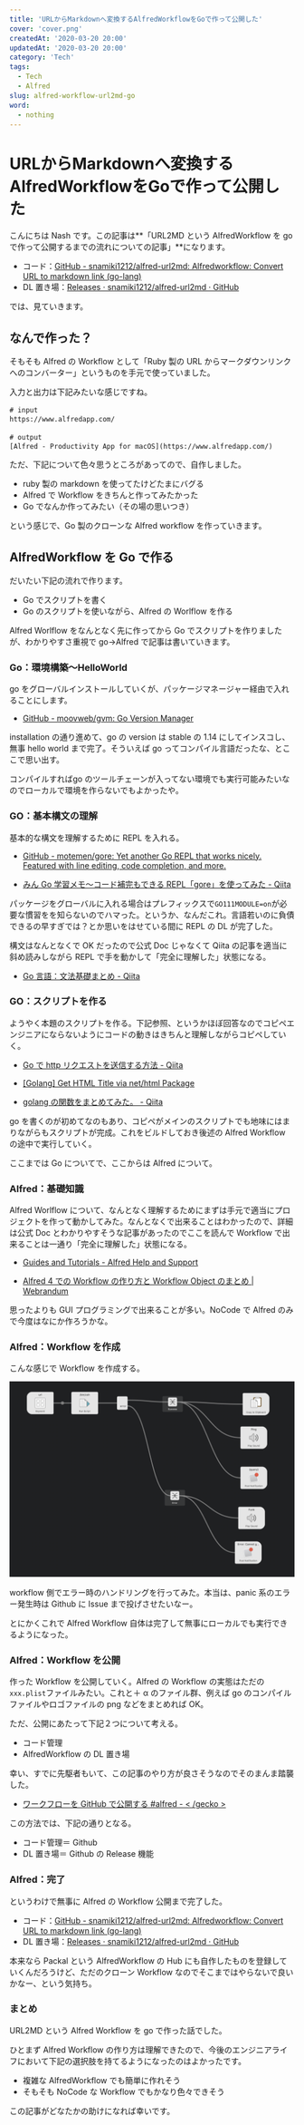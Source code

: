 ```yaml
---
title: 'URLからMarkdownへ変換するAlfredWorkflowをGoで作って公開した'
cover: 'cover.png'
createdAt: '2020-03-20 20:00'
updatedAt: '2020-03-20 20:00'
category: 'Tech'
tags:
  - Tech
  - Alfred
slug: alfred-workflow-url2md-go
word:
  - nothing
---
```


# URLからMarkdownへ変換するAlfredWorkflowをGoで作って公開した

こんにちは Nash です。この記事は**「URL2MD という AlfredWorkflow を go で作って公開するまでの流れについての記事」**になります。

- コード：[GitHub - snamiki1212/alfred-url2md: Alfredworkflow: Convert URL to markdown link (go-lang)](https://github.com/snamiki1212/alfred-url2md)
- DL 置き場：[Releases · snamiki1212/alfred-url2md · GitHub](https://github.com/snamiki1212/alfred-url2md/releases)

では、見ていきます。

## なんで作った？

そもそも Alfred の Workflow として「Ruby 製の URL からマークダウンリンクへのコンバーター」というものを手元で使っていました。

入力と出力は下記みたいな感じですね。

```shell
# input
https://www.alfredapp.com/

# output
[Alfred - Productivity App for macOS](https://www.alfredapp.com/)
```

ただ、下記について色々思うところがあってので、自作しました。

- ruby 製の markdown を使ってたけどたまにバグる
- Alfred で Workflow をきちんと作ってみたかった
- Go でなんか作ってみたい（その場の思いつき）

という感じで、Go 製のクローンな Alfred workflow を作っていきます。

## AlfredWorkflow を Go で作る

だいたい下記の流れで作ります。

- Go でスクリプトを書く
- Go のスクリプトを使いながら、Alfred の Worlflow を作る

Alfred Worlflow をなんとなく先に作ってから Go でスクリプトを作りましたが、わかりやすさ重視で go→Alfred で記事は書いていきます。

### Go：環境構築〜HelloWorld

go をグローバルインストールしていくが、パッケージマネージャー経由で入れることにします。

- [GitHub - moovweb/gvm: Go Version Manager](https://github.com/moovweb/gvm)

installation の通り進めて、go の version は stable の 1.14 にしてインスコし、無事 hello world まで完了。そういえば go ってコンパイル言語だったな、とここで思い出す。

コンパイルすればgo のツールチェーンが入ってない環境でも実行可能みたいなのでローカルで環境を作らないでもよかったや。

### GO：基本構文の理解

基本的な構文を理解するために REPL を入れる。

- [GitHub - motemen/gore: Yet another Go REPL that works nicely. Featured with line editing, code completion, and more.](https://github.com/motemen/gore)

- [みん Go 学習メモ〜コード補完もできる REPL「gore」を使ってみた - Qiita](https://qiita.com/Ken2mer/items/94301d04d65c82088c60)

パッケージをグローバルに入れる場合はプレフィックスで`GO111MODULE=on`が必要な慣習をを知らないのでハマった。というか、なんだこれ。言語若いのに負債できるの早すぎでは？とか思いをはせている間に REPL の DL が完了した。

構文はなんとなくで OK だったので公式 Doc じゃなくて Qiita の記事を適当に斜め読みしながら REPL で手を動かして「完全に理解した」状態になる。

- [Go 言語：文法基礎まとめ - Qiita](https://qiita.com/HiromuMasuda0228/items/65b9a593275f769f6b69)

### GO：スクリプトを作る

ようやく本題のスクリプトを作る。下記参照、というかほぼ回答なのでコピペエンジニアにならないようにコードの動きはきちんと理解しながらコピペしていく。

- [Go で http リクエストを送信する方法 - Qiita](https://qiita.com/taizo/items/c397dbfed7215969b0a5)
- [[Golang] Get HTML Title via net/html Package](https://siongui.github.io/2016/05/10/go-get-html-title-via-net-html/)

- [golang の関数をまとめてみた。 - Qiita](https://qiita.com/pei0804/items/dd8acfba3dfe32530717#%E9%81%85%E5%BB%B6%E9%96%A2%E6%95%B0%E5%91%BC%E3%81%B3%E5%87%BA%E3%81%97)

go を書くのが初めてなのもあり、コピペがメインのスクリプトでも地味にはまりながらもスクリプトが完成。これをビルドしておき後述の Alfred Workflow の途中で実行していく。

ここまでは Go についてで、ここからは Alfred について。

### Alfred：基礎知識

Alfred Worlflow について、なんとなく理解するためにまずは手元で適当にプロジェクトを作って動かしてみた。なんとなくで出来ることはわかったので、詳細は公式 Doc とわかりやすそうな記事があったのでここを読んで Workflow で出来ることは一通り「完全に理解した」状態になる。

- [Guides and Tutorials - Alfred Help and Support](https://www.alfredapp.com/help/guides-and-tutorials/)

- [Alfred 4 での Workflow の作り方と Workflow Object のまとめ | Webrandum](https://webrandum.net/alfred4-how-to-create-workflow/)

思ったよりも GUI プログラミングで出来ることが多い。NoCode で Alfred のみで今度はなにか作ろうかな。

### Alfred：Workflow を作成

こんな感じで Workflow を作成する。

![alfred-workflow](1.png)

workflow 側でエラー時のハンドリングを行ってみた。本当は、panic 系のエラー発生時は Github に Issue まで投げさせたいなー。

とにかくこれで Alfred Workflow 自体は完了して無事にローカルでも実行できるようになった。

### Alfred：Workflow を公開

作った Workflow を公開していく。Alfred の Workflow の実態はただの`xxx.plist`ファイルみたい。これと＋ α のファイル群、例えば go のコンパイルファイルやロゴファイルの png などをまとめれば OK。

ただ、公開にあたって下記２つについて考える。

- コード管理
- AlfredWorkflow の DL 置き場

幸い、すでに先駆者もいて、この記事のやり方が良さそうなのでそのまんま踏襲した。

- [ワークフローを GitHub で公開する #alfred - < /gecko >](https://geckotang.tumblr.com/post/104996742061/%E3%83%AF%E3%83%BC%E3%82%AF%E3%83%95%E3%83%AD%E3%83%BC%E3%82%92github%E3%81%A7%E5%85%AC%E9%96%8B%E3%81%99%E3%82%8B-alfred)

この方法では、下記の通りとなる。

- コード管理＝ Github
- DL 置き場＝ Github の Release 機能

### Alfred：完了

というわけで無事に Alfred の Workflow 公開まで完了した。

- コード：[GitHub - snamiki1212/alfred-url2md: Alfredworkflow: Convert URL to markdown link (go-lang)](https://github.com/snamiki1212/alfred-url2md)
- DL 置き場：[Releases · snamiki1212/alfred-url2md · GitHub](https://github.com/snamiki1212/alfred-url2md/releases)

本来なら Packal という AlfredWorkflow の Hub にも自作したものを登録していくんだろうけど、ただのクローン Workflow なのでそこまではやらないで良いかなー、という気持ち。

### まとめ

URL2MD という Alfred Workflow を go で作った話でした。

ひとまず Alfred Workflow の作り方は理解できたので、今後のエンジニアライフにおいて下記の選択肢を持てるようになったのはよかったです。

- 複雑な AlfredWorkflow でも簡単に作れそう
- そもそも NoCode な Workflow でもかなり色々できそう

この記事がどなたかの助けになれば幸いです。
